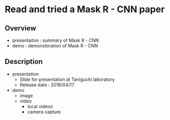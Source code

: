 # Read and tried a Mask R - CNN paper

## Overview
- presentaiton : summary of Mask R - CNN
- demo : demonstoration of Mask R - CNN

## Description
- presentation
    - Slide for presentation at Taniguchi laboratory
    - Release date : 2019/04/17
- demo
    - image
    - video
        - local videos
        - camera capture
